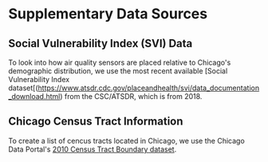 # Supplementary Data Sources

## Social Vulnerability Index (SVI) Data
To look into how air quality sensors are placed relative to Chicago's demographic distribution, we use the most recent available [Social Vulnerability Index dataset[(https://www.atsdr.cdc.gov/placeandhealth/svi/data_documentation_download.html) from the CSC/ATSDR, which is from 2018. 

## Chicago Census Tract Information
To create a list of cencus tracts located in Chicago, we use the Chicago Data Portal's [2010 Census Tract Boundary dataset](https://data.cityofchicago.org/Facilities-Geographic-Boundaries/Boundaries-Census-Tracts-2010/5jrd-6zik). 
